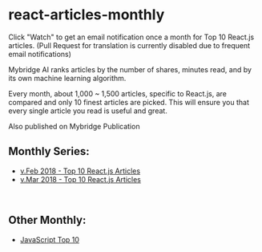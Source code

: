 # react-articles-monthly

Click "Watch" to get an email notification once a month for Top 10 React.js articles. (Pull Request for translation is currently disabled due to frequent email notifications) 

Mybridge AI ranks articles by the number of shares, minutes read, and by its own machine learning algorithm.

Every month, about 1,000 ~ 1,500 articles, specific to React.js, are compared and only 10 finest articles are picked. This will ensure you that every single article you read is useful and great.

Also published on Mybridge Publication

## Monthly Series:
* [v.Feb 2018 - Top 10 React.js Articles](https://github.com/Mybridge/react-articles/blob/master/src/02-2018.md)
* [v.Mar 2018 - Top 10 React.js Articles](https://github.com/Mybridge/react-articles/blob/master/src/03-2018.md)

<br>

## Other Monthly:
* [JavaScript Top 10](https://github.com/Mybridge/javascript-articles-monthly)
